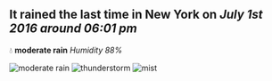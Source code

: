 ## It rained the last time in New York on *July 1st 2016 around 06:01 pm*
💧  **moderate rain** *Humidity 88%*

![moderate rain](http://openweathermap.org/img/w/10d.png) ![thunderstorm](http://openweathermap.org/img/w/11d.png) ![mist](http://openweathermap.org/img/w/50d.png)
